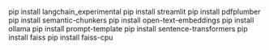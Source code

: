 pip install langchain_experimental
pip install streamlit
pip install pdfplumber
pip install semantic-chunkers
pip install open-text-embeddings
pip install ollama
pip install prompt-template
pip install sentence-transformers
pip install faiss
pip install faiss-cpu
